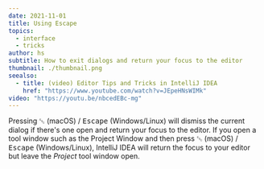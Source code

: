 ```yaml
---
date: 2021-11-01
title: Using Escape
topics:
  - interface
  - tricks
author: hs
subtitle: How to exit dialogs and return your focus to the editor
thumbnail: ./thumbnail.png
seealso:
  - title: (video) Editor Tips and Tricks in IntelliJ IDEA
    href: "https://www.youtube.com/watch?v=JEpeHNsWIMk"
video: "https://youtu.be/nbcedEBc-mg"
---
```


Pressing <kbd>␛</kbd> (macOS) / <kbd>Escape</kbd> (Windows/Linux) will dismiss the current dialog if there's one open and return your focus to the editor. If you open a tool window such as the Project Window and then press <kbd>␛</kbd> (macOS) / <kbd>Escape</kbd> (Windows/Linux), IntelliJ IDEA will return the focus to your editor but leave the _Project_ tool window open.
